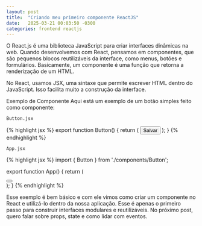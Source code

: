 ```yaml
---
layout: post
title:  "Criando meu primeiro componente ReactJS"
date:   2025-03-21 00:03:50 -0300
categories: frontend reactjs
---
```



O React.js é uma biblioteca JavaScript para criar interfaces dinâmicas na web. Quando desenvolvemos com React, pensamos em componentes, que são pequenos blocos reutilizáveis da interface, como menus, botões e formulários. Basicamente, um componente é uma função que retorna a renderização de um HTML.

No React, usamos JSX, uma sintaxe que permite escrever HTML dentro do JavaScript. Isso facilita muito a construção da interface.

Exemplo de Componente
Aqui está um exemplo de um botão simples feito como componente:

`Button.jsx`

{% highlight jsx %} 
export function Button() { 
  return ( 
    <button>Salvar</button> 
  ); 
} 
{% endhighlight %}

`App.jsx`

{% highlight jsx %} 
import { Button } from './components/Button';

export function App() { 
  return ( 
    <div> 
      <Button /> 
    </div> 
    ); 
  } 
{% endhighlight %}

Esse exemplo é bem básico e com ele vimos como criar um componente no React e utilizá-lo dentro da nossa aplicação. Esse é apenas o primeiro passo para construir interfaces modulares e reutilizáveis. No próximo post, quero falar sobre props, state e como lidar com eventos.
